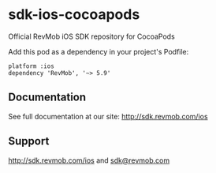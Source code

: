 sdk-ios-cocoapods
=================

Official RevMob iOS SDK repository for CocoaPods

Add this pod as a dependency in your project's Podfile:

    platform :ios
    dependency 'RevMob', '~> 5.9'
    
Documentation
-------------

See full documentation at our site: http://sdk.revmob.com/ios

Support
-------

http://sdk.revmob.com/ios and sdk@revmob.com
